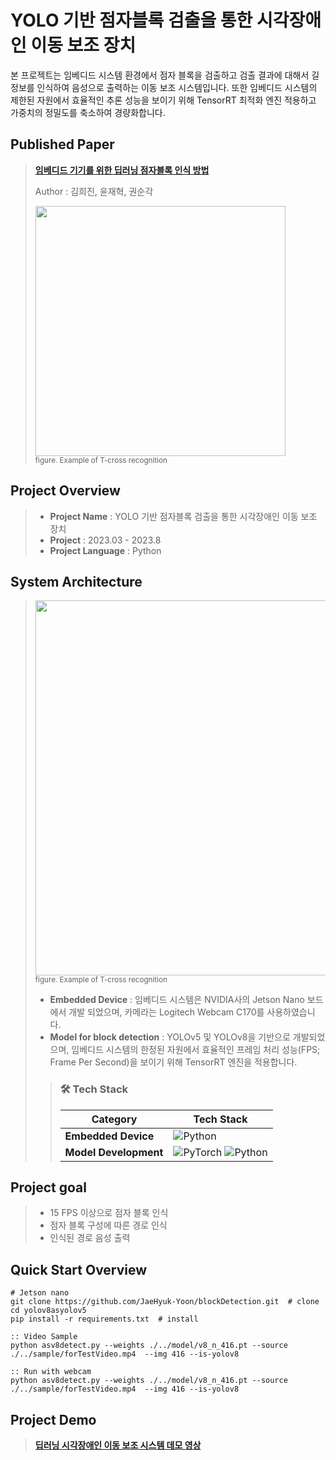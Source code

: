 # YOLO 기반 점자블록 검출을 통한 시각장애인 이동 보조 장치
 본 프로젝트는 임베디드 시스템 환경에서 점자 블록을 검출하고 검출 결과에 대해서 길 정보를 인식하여 음성으로 출력하는 이동 보조 시스템입니다. 또한 임베디드 시스템의 제한된 자원에서 효율적인 추론 성능을 보이기 위해 TensorRT 최적화 엔진 적용하고 가중치의 정밀도를 축소하여 경량화합니다. 

## Published Paper
> <a href="https://www.dbpia.co.kr/journal/articleDetail?nodeId=NODE11510186">**임베디드 기기를 위한 딥러닝 점자블록 인식 방법**</a>
>
> Author : 김희진, 윤재혁, 권순각
>
><img src="https://github.com/user-attachments/assets/c7cb440c-4776-4445-82ab-c1211239f8d8" width="400px"/>
><br>
><sup> figure. Example of T-cross recognition</sup>

## Project Overview
>- **Project Name** : YOLO 기반 점자블록 검출을 통한 시각장애인 이동 보조 장치
>- **Project** : 2023.03 - 2023.8
>- **Project Language** : Python

## System Architecture
><img src="https://github.com/user-attachments/assets/b6ee253a-1a24-43e0-9885-e317b72b5d96" width="600px"/>
><br>
><sup> figure. Example of T-cross recognition</sup>
>
>- **Embedded Device** : 임베디드 시스템은 NVIDIA사의 Jetson Nano 보드에서 개발 되었으며, 카메라는 Logitech Webcam C170를 사용하였습니다.
>- **Model for block detection** : YOLOv5 및 YOLOv8을 기반으로 개발되었으며, 임베디드 시스템의 한정된 자원에서 효율적인 프레임 처리 성능(FPS; Frame Per Second)을 보이기 위해 TensorRT 엔진을 적용합니다.
>
>>### 🛠 Tech Stack
>>| Category         | Tech Stack |
>>|-------------|-------------------------------------------------|
>>| **Embedded Device** | ![Python](https://img.shields.io/badge/Python-%233776AB.svg?style=for-the-badge&logo=python&logoColor=white) |
>>| **Model Development**  | ![PyTorch](https://img.shields.io/badge/PyTorch-%23EE4C2C.svg?style=for-the-badge&logo=pytorch&logoColor=white) ![Python](https://img.shields.io/badge/Python-%233776AB.svg?style=for-the-badge&logo=python&logoColor=white) |

## Project goal
>- 15 FPS 이상으로 점자 블록 인식
>- 점자 블록 구성에 따른 경로 인식
>- 인식된 경로 음성 출력

## Quick Start Overview
```
# Jetson nano
git clone https://github.com/JaeHyuk-Yoon/blockDetection.git  # clone
cd yolov8asyolov5
pip install -r requirements.txt  # install
```
```
:: Video Sample
python asv8detect.py --weights ./../model/v8_n_416.pt --source ./../sample/forTestVideo.mp4  --img 416 --is-yolov8
```
```
:: Run with webcam
python asv8detect.py --weights ./../model/v8_n_416.pt --source ./../sample/forTestVideo.mp4  --img 416 --is-yolov8
```


## Project Demo
> <a href="https://www.youtube.com/watch?v=CzOFpBjnR4k">**딥러닝 시각장애인 이동 보조 시스템 데모 영상**</a>